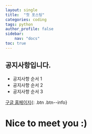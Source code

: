 ```yaml
---
layout: single
title:  "첫 포스팅"
categories: coding
tags: python
author_profile: false
sidebar:
    nav: "docs"
toc: true
---
```


<div class= "notice--success">
<h2> 공지사항입니다. </h2>
<ul>
    <li> 공지사항 순서 1 </li>
    <li> 공지사항 순서 2 </li>
    <li> 공지사항 순서 3 </li>
</ul>
</div>

[구글 홈페이지](https://google.com){: .btn .btn--info}

# Nice to meet you :)


